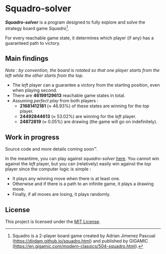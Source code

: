 # Squadro-solver

***Squadro-solver*** is a program designed to fully explore and solve the strategy board game *Squadro*[^1].

For every reachable game state, it determines which player (if any) has a guaranteed path to victory.

## Main findings

*Note : by convention, the board is rotated so that one player starts from the left while the other starts from the top.*

- The *left* player can a guarantee a victory from the starting position, even when playing second.
- There are **46199129613** reachable game states in total.
- Assuming *perfect play* from both players :
  - **21681412181** (≈ 46.93%) of these states are winning for the *top* player.
  - **24492844613** (≈ 53.02%) are winning for the *left* player.
  - **24872819** (≈ 0.05%) are drawing (the game will go on indefinitely).

## Work in progress

Source code and more details coming soon™.

In the meantime, you can play against *squadro-solver* [here](https://squadro-solver.netlify.app/). You cannot win against  the *left* player, but you can (relatively) easily win against the *top* player since the computer logic is simple :
- It plays any winning move when there is at least one.
- Otherwise and if there is a path to an infinite game, it plays a drawing move.
- Finally, if all moves are losing, it plays randomly.


## License

This project is licensed under the [MIT License](LICENSE).

[^1]: Squadro is a 2-player board game created by Adrian Jimenez Pascual (https://dirdam.github.io/squadro.html) and published by GIGAMIC (https://en.gigamic.com/modern-classics/504-squadro.html).
